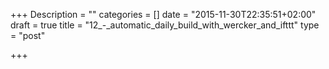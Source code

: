 +++
Description = ""
categories = []
date = "2015-11-30T22:35:51+02:00"
draft = true
title = "12_-_automatic_daily_build_with_wercker_and_ifttt"
type = "post"

+++

